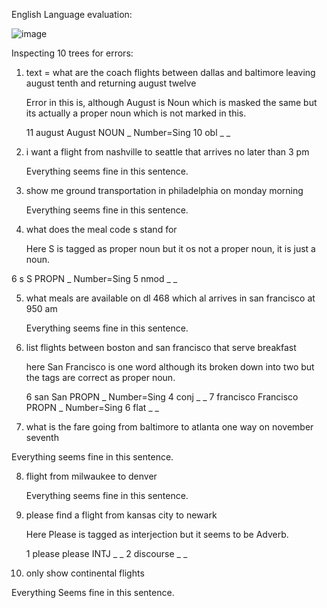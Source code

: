 English Language evaluation:

![image](https://github.com/suyash2819/LING-L545/assets/28905722/1335a26b-7145-4d75-bbda-793769a710a4)


Inspecting 10 trees for errors:

1. text = what are the coach flights between dallas and baltimore leaving august tenth and returning august twelve

   Error in this is, although August is Noun which is masked the same but its actually a proper noun which is not marked in this.

   11	august	August	NOUN	_	Number=Sing	10	obl	_	_

2. i want a flight from nashville to seattle that arrives no later than 3 pm

   Everything seems fine in this sentence.

3. show me ground transportation in philadelphia on monday morning

   Everything seems fine in this sentence.

4.  what does the meal code s stand for

      Here S is tagged as proper noun but it os not a proper noun, it is just a noun.

   6	s	S	PROPN	_	Number=Sing	5	nmod	_	_

5. what meals are available on dl 468 which al arrives in san francisco at 950 am

   Everything seems fine in this sentence.

6. list flights between boston and san francisco that serve breakfast

   here San Francisco is one word although its broken down into two but the tags are correct as proper noun.

     6	san	San	PROPN	_	Number=Sing	4	conj	_	_
     7	francisco	Francisco	PROPN	_	Number=Sing	6	flat	_	_

7.  what is the fare going from baltimore to atlanta one way on november seventh

   Everything seems fine in this sentence.

8. flight from milwaukee to denver

   Everything seems fine in this sentence.

9. please find a flight from kansas city to newark

     Here Please is tagged as interjection but it seems to be Adverb.

     1	please	please	INTJ	_	_	2	discourse	_	_

10. only show continental flights

  Everything Seems fine in this sentence.
